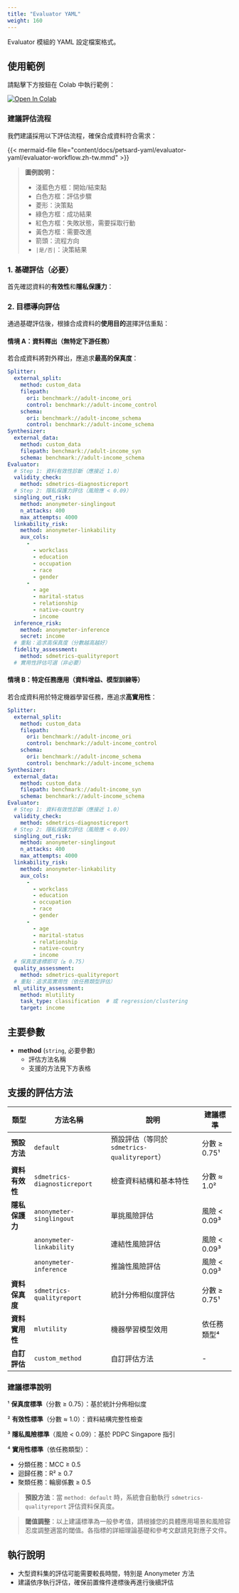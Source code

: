 ```yaml
---
title: "Evaluator YAML"
weight: 160
---
```


Evaluator 模組的 YAML 設定檔案格式。

## 使用範例

請點擊下方按鈕在 Colab 中執行範例：

[![Open In Colab](https://colab.research.google.com/assets/colab-badge.svg)](https://colab.research.google.com/github/nics-tw/petsard/blob/main/demo/petsard-yaml/evaluator-yaml/evaluator.ipynb)

### 建議評估流程

我們建議採用以下評估流程，確保合成資料符合需求：

{{< mermaid-file file="content/docs/petsard-yaml/evaluator-yaml/evaluator-workflow.zh-tw.mmd" >}}

> **圖例說明：**
> - 淺藍色方框：開始/結束點
> - 白色方框：評估步驟
> - 菱形：決策點
> - 綠色方框：成功結果
> - 紅色方框：失敗狀態，需要採取行動
> - 黃色方框：需要改進
> - 箭頭：流程方向
> - `|是/否|`：決策結果

### 1. 基礎評估（必要）

首先確認資料的**有效性**和**隱私保護力**：

### 2. 目標導向評估

通過基礎評估後，根據合成資料的**使用目的**選擇評估重點：

#### 情境 A：資料釋出（無特定下游任務）

若合成資料將對外釋出，應追求**最高的保真度**：

```yaml
Splitter:
  external_split:
    method: custom_data
    filepath:
      ori: benchmark://adult-income_ori
      control: benchmark://adult-income_control
    schema:
      ori: benchmark://adult-income_schema
      control: benchmark://adult-income_schema
Synthesizer:
  external_data:
    method: custom_data
    filepath: benchmark://adult-income_syn
    schema: benchmark://adult-income_schema
Evaluator:
  # Step 1: 資料有效性診斷（應接近 1.0）
  validity_check:
    method: sdmetrics-diagnosticreport
  # Step 2: 隱私保護力評估（風險應 < 0.09）
  singling_out_risk:
    method: anonymeter-singlingout
    n_attacks: 400
    max_attempts: 4000
  linkability_risk:
    method: anonymeter-linkability
    aux_cols:
      -
        - workclass
        - education
        - occupation
        - race
        - gender
      -
        - age
        - marital-status
        - relationship
        - native-country
        - income
  inference_risk:
    method: anonymeter-inference
    secret: income
  # 重點：追求高保真度（分數越高越好）
  fidelity_assessment:
    method: sdmetrics-qualityreport
  # 實用性評估可選（非必要）
```

#### 情境 B：特定任務應用（資料增益、模型訓練等）

若合成資料用於特定機器學習任務，應追求**高實用性**：

```yaml
Splitter:
  external_split:
    method: custom_data
    filepath:
      ori: benchmark://adult-income_ori
      control: benchmark://adult-income_control
    schema:
      ori: benchmark://adult-income_schema
      control: benchmark://adult-income_schema
Synthesizer:
  external_data:
    method: custom_data
    filepath: benchmark://adult-income_syn
    schema: benchmark://adult-income_schema
Evaluator:
  # Step 1: 資料有效性診斷（應接近 1.0）
  validity_check:
    method: sdmetrics-diagnosticreport
  # Step 2: 隱私保護力評估（風險應 < 0.09）
  singling_out_risk:
    method: anonymeter-singlingout
    n_attacks: 400
    max_attempts: 4000
  linkability_risk:
    method: anonymeter-linkability
    aux_cols:
      -
        - workclass
        - education
        - occupation
        - race
        - gender
      -
        - age
        - marital-status
        - relationship
        - native-country
        - income
  # 保真度達標即可（≥ 0.75）
  quality_assessment:
    method: sdmetrics-qualityreport
  # 重點：追求高實用性（依任務類型評估）
  ml_utility_assessment:
    method: mlutility
    task_type: classification  # 或 regression/clustering
    target: income
```

## 主要參數

- **method** (`string`, 必要參數)
  - 評估方法名稱
  - 支援的方法見下方表格

## 支援的評估方法

| 類型 | 方法名稱 | 說明 | 建議標準 |
|------|---------|------|----------|
| **預設方法** | `default` | 預設評估（等同於 `sdmetrics-qualityreport`） | 分數 ≥ 0.75¹ |
| **資料有效性** | `sdmetrics-diagnosticreport` | 檢查資料結構和基本特性 | 分數 ≈ 1.0² |
| **隱私保護力** | `anonymeter-singlingout` | 單挑風險評估 | 風險 < 0.09³ |
| | `anonymeter-linkability` | 連結性風險評估 | 風險 < 0.09³ |
| | `anonymeter-inference` | 推論性風險評估 | 風險 < 0.09³ |
| **資料保真度** | `sdmetrics-qualityreport` | 統計分佈相似度評估 | 分數 ≥ 0.75¹ |
| **資料實用性** | `mlutility` | 機器學習模型效用 | 依任務類型⁴ |
| **自訂評估** | `custom_method` | 自訂評估方法 | - |

### 建議標準說明

¹ **保真度標準**（分數 ≥ 0.75）：基於統計分佈相似度

² **有效性標準**（分數 ≈ 1.0）：資料結構完整性檢查

³ **隱私風險標準**（風險 < 0.09）：基於 PDPC Singapore 指引

⁴ **實用性標準**（依任務類型）：
- 分類任務：MCC ≥ 0.5
- 迴歸任務：R² ≥ 0.7
- 聚類任務：輪廓係數 ≥ 0.5

> **預設方法**：當 `method: default` 時，系統會自動執行 `sdmetrics-qualityreport` 評估資料保真度。

> **閾值調整**：以上建議標準為一般參考值，請根據您的具體應用場景和風險容忍度調整適當的閾值。各指標的詳細理論基礎和參考文獻請見對應子文件。

## 執行說明

- 大型資料集的評估可能需要較長時間，特別是 Anonymeter 方法
- 建議依序執行評估，確保前置條件達標後再進行後續評估